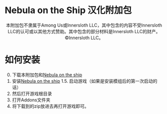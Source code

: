 # Nebula on the Ship 汉化附加包

<p align="center">
本附加包不隶属于Among Us或Innersloth LLC，其中包含的内容不受Innersloth LLC的认可或以其他方式赞助。其中包含的部分材料是Innersloth LLC的财产。©Innersloth LLC。
</p>

# 如何安装

0. 下载本附加包和<a href="https://github.com/Dolly1016/Nebula/releases/latest">Nebula on the ship</a>
1. 安装<a href="https://github.com/Dolly1016/Nebula/releases/latest">Nebula on the ship</a>
1.5. 启动游戏（如果是安装模组后的第一次启动的话）
2. 然后打开游戏根目录
3. 打开Addons文件夹
4. 将下载到的zip放进去再打开游戏即可。